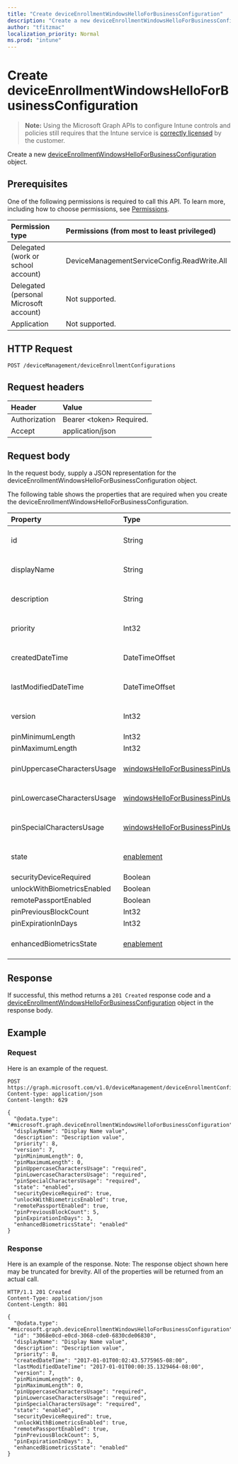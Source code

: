 ```yaml
---
title: "Create deviceEnrollmentWindowsHelloForBusinessConfiguration"
description: "Create a new deviceEnrollmentWindowsHelloForBusinessConfiguration object."
author: "tfitzmac"
localization_priority: Normal
ms.prod: "intune"
---
```


# Create deviceEnrollmentWindowsHelloForBusinessConfiguration

> **Note:** Using the Microsoft Graph APIs to configure Intune controls and policies still requires that the Intune service is [correctly licensed](https://go.microsoft.com/fwlink/?linkid=839381) by the customer.

Create a new [deviceEnrollmentWindowsHelloForBusinessConfiguration](../resources/intune-onboarding-deviceenrollmentwindowshelloforbusinessconfiguration.md) object.
## Prerequisites
One of the following permissions is required to call this API. To learn more, including how to choose permissions, see [Permissions](/graph/permissions-reference).

|Permission type|Permissions (from most to least privileged)|
|:---|:---|
|Delegated (work or school account)|DeviceManagementServiceConfig.ReadWrite.All|
|Delegated (personal Microsoft account)|Not supported.|
|Application|Not supported.|

## HTTP Request
<!-- {
  "blockType": "ignored"
}
-->
``` http
POST /deviceManagement/deviceEnrollmentConfigurations
```

## Request headers
|Header|Value|
|:---|:---|
|Authorization|Bearer &lt;token&gt; Required.|
|Accept|application/json|

## Request body
In the request body, supply a JSON representation for the deviceEnrollmentWindowsHelloForBusinessConfiguration object.

The following table shows the properties that are required when you create the deviceEnrollmentWindowsHelloForBusinessConfiguration.

|Property|Type|Description|
|:---|:---|:---|
|id|String|Not yet documented Inherited from [deviceEnrollmentConfiguration](../resources/intune-onboarding-deviceenrollmentconfiguration.md)|
|displayName|String|Not yet documented Inherited from [deviceEnrollmentConfiguration](../resources/intune-onboarding-deviceenrollmentconfiguration.md)|
|description|String|Not yet documented Inherited from [deviceEnrollmentConfiguration](../resources/intune-onboarding-deviceenrollmentconfiguration.md)|
|priority|Int32|Not yet documented Inherited from [deviceEnrollmentConfiguration](../resources/intune-onboarding-deviceenrollmentconfiguration.md)|
|createdDateTime|DateTimeOffset|Not yet documented Inherited from [deviceEnrollmentConfiguration](../resources/intune-onboarding-deviceenrollmentconfiguration.md)|
|lastModifiedDateTime|DateTimeOffset|Not yet documented Inherited from [deviceEnrollmentConfiguration](../resources/intune-onboarding-deviceenrollmentconfiguration.md)|
|version|Int32|Not yet documented Inherited from [deviceEnrollmentConfiguration](../resources/intune-onboarding-deviceenrollmentconfiguration.md)|
|pinMinimumLength|Int32|Not yet documented|
|pinMaximumLength|Int32|Not yet documented|
|pinUppercaseCharactersUsage|[windowsHelloForBusinessPinUsage](../resources/intune-onboarding-windowshelloforbusinesspinusage.md)|Not yet documented. Possible values are: `allowed`, `required`, `disallowed`.|
|pinLowercaseCharactersUsage|[windowsHelloForBusinessPinUsage](../resources/intune-onboarding-windowshelloforbusinesspinusage.md)|Not yet documented. Possible values are: `allowed`, `required`, `disallowed`.|
|pinSpecialCharactersUsage|[windowsHelloForBusinessPinUsage](../resources/intune-onboarding-windowshelloforbusinesspinusage.md)|Not yet documented. Possible values are: `allowed`, `required`, `disallowed`.|
|state|[enablement](../resources/intune-onboarding-enablement.md)|Not yet documented. Possible values are: `notConfigured`, `enabled`, `disabled`.|
|securityDeviceRequired|Boolean|Not yet documented|
|unlockWithBiometricsEnabled|Boolean|Not yet documented|
|remotePassportEnabled|Boolean|Not yet documented|
|pinPreviousBlockCount|Int32|Not yet documented|
|pinExpirationInDays|Int32|Not yet documented|
|enhancedBiometricsState|[enablement](../resources/intune-onboarding-enablement.md)|Not yet documented. Possible values are: `notConfigured`, `enabled`, `disabled`.|



## Response
If successful, this method returns a `201 Created` response code and a [deviceEnrollmentWindowsHelloForBusinessConfiguration](../resources/intune-onboarding-deviceenrollmentwindowshelloforbusinessconfiguration.md) object in the response body.

## Example
### Request
Here is an example of the request.
``` http
POST https://graph.microsoft.com/v1.0/deviceManagement/deviceEnrollmentConfigurations
Content-type: application/json
Content-length: 629

{
  "@odata.type": "#microsoft.graph.deviceEnrollmentWindowsHelloForBusinessConfiguration",
  "displayName": "Display Name value",
  "description": "Description value",
  "priority": 8,
  "version": 7,
  "pinMinimumLength": 0,
  "pinMaximumLength": 0,
  "pinUppercaseCharactersUsage": "required",
  "pinLowercaseCharactersUsage": "required",
  "pinSpecialCharactersUsage": "required",
  "state": "enabled",
  "securityDeviceRequired": true,
  "unlockWithBiometricsEnabled": true,
  "remotePassportEnabled": true,
  "pinPreviousBlockCount": 5,
  "pinExpirationInDays": 3,
  "enhancedBiometricsState": "enabled"
}
```

### Response
Here is an example of the response. Note: The response object shown here may be truncated for brevity. All of the properties will be returned from an actual call.
``` http
HTTP/1.1 201 Created
Content-Type: application/json
Content-Length: 801

{
  "@odata.type": "#microsoft.graph.deviceEnrollmentWindowsHelloForBusinessConfiguration",
  "id": "3068e0cd-e0cd-3068-cde0-6830cde06830",
  "displayName": "Display Name value",
  "description": "Description value",
  "priority": 8,
  "createdDateTime": "2017-01-01T00:02:43.5775965-08:00",
  "lastModifiedDateTime": "2017-01-01T00:00:35.1329464-08:00",
  "version": 7,
  "pinMinimumLength": 0,
  "pinMaximumLength": 0,
  "pinUppercaseCharactersUsage": "required",
  "pinLowercaseCharactersUsage": "required",
  "pinSpecialCharactersUsage": "required",
  "state": "enabled",
  "securityDeviceRequired": true,
  "unlockWithBiometricsEnabled": true,
  "remotePassportEnabled": true,
  "pinPreviousBlockCount": 5,
  "pinExpirationInDays": 3,
  "enhancedBiometricsState": "enabled"
}
```



